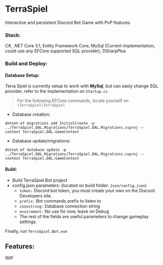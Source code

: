 # TerraSpiel
Interactive and persistent Discord Bot Game with PvP features

### Stack:
C#, .NET Core 3.1, Entity Framework Core, MySql (Current implementation, could use any EFCore supported SQL provider), DSharpPlus

### Build and Deploy:
#### Database Setup:
Terra Spiel is currently setup to work with **MySql**, but can easly change SQL provider, refer to the implementation on `Startup.cs`

> For the following EFCore commands, locate yourself on `\TerraSpiel\TerraSpiel`

- Database creation:
```
dotnet-ef migrations add InitialCreate -p ../TerraSpiel.DAL.Migrations/TerraSpiel.DAL.Migrations.csproj --context TerraSpiel.DAL.GameContext
```

- Database update/migrations:
```
dotnet-ef database update -p ../TerraSpiel.DAL.Migrations/TerraSpiel.DAL.Migrations.csproj --context TerraSpiel.DAL.GameContext
```

#### Build:
- Build TerraSpiel.Bot project
- config.json parameters: (located on build folder: `Json/config.json`)
  - `token:` Discord bot token, you must create your own on the Discord Developers site.
  - `prefix:` Bot commands prefix to listen to 
  - `connstring:` Database connection string
  - `enviroment:` No use for now, leave on Debug
  - The rest of the fields are useful parameters to change gameplay settings.

Finally, run `TerraSpiel.Bot.exe`

## Features:

WIP
